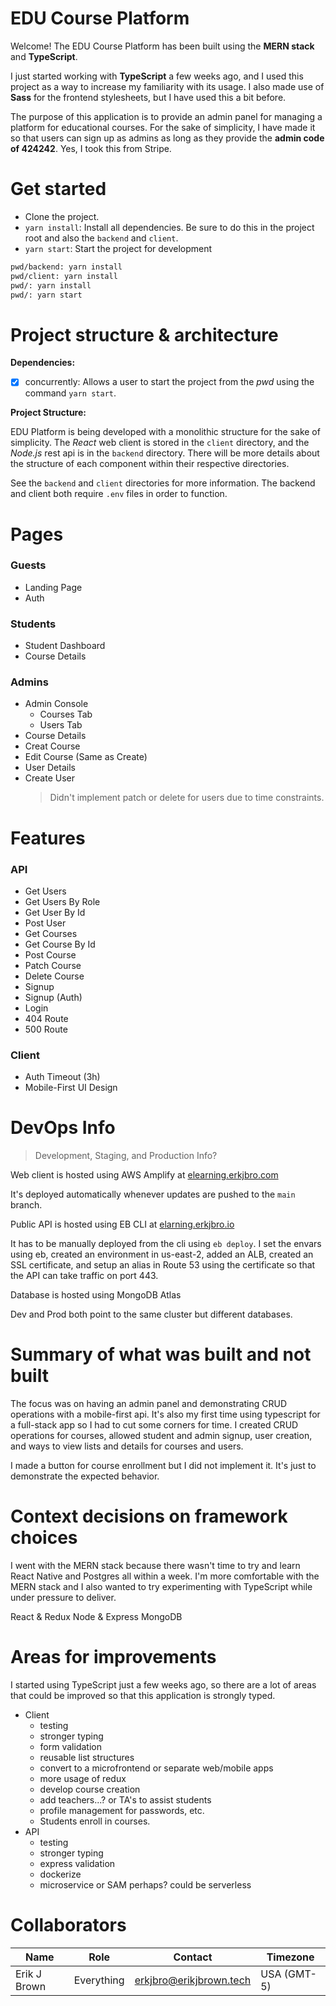 # EDU Course Platform

Welcome! The EDU Course Platform has been built using the **MERN stack** and **TypeScript**.

I just started working with **TypeScript** a few weeks ago, and I used this project as a way to increase my familiarity with its usage. I also made use of **Sass** for the frontend stylesheets, but I have used this a bit before.

The purpose of this application is to provide an admin panel for managing a platform for educational courses. For the sake of simplicity, I have made it so that users can sign up as admins as long as they provide the **admin code of 424242**. Yes, I took this from Stripe.

# Get started

- Clone the project.
- `yarn install`: Install all dependencies. Be sure to do this in the project root and also the `backend` and `client`.
- `yarn start`: Start the project for development

```bash
pwd/backend: yarn install
pwd/client: yarn install
pwd/: yarn install
pwd/: yarn start
```

# Project structure & architecture

**Dependencies:**

- [x] concurrently: Allows a user to start the project from the _pwd_ using the command `yarn start`.

**Project Structure:**

EDU Platform is being developed with a monolithic structure for the sake of simplicity. The _React_ web client is stored in the `client` directory, and the _Node.js_ rest api is in the `backend` directory. There will be more details about the structure of each component within their respective directories.

See the `backend` and `client` directories for more information. The backend and client both require `.env` files in order to function.

# Pages

### Guests

- Landing Page
- Auth

### Students

- Student Dashboard
- Course Details

### Admins

- Admin Console
  - Courses Tab
  - Users Tab
- Course Details
- Creat Course
- Edit Course (Same as Create)
- User Details
- Create User
  > Didn't implement patch or delete for users due to time constraints.

# Features

### API

- Get Users
- Get Users By Role
- Get User By Id
- Post User
- Get Courses
- Get Course By Id
- Post Course
- Patch Course
- Delete Course
- Signup
- Signup (Auth)
- Login
- 404 Route
- 500 Route

### Client

- Auth Timeout (3h)
- Mobile-First UI Design

# DevOps Info

> Development, Staging, and Production Info?

Web client is hosted using AWS Amplify at [elearning.erkjbro.com](https://elearning.erkjbro.com/)

It's deployed automatically whenever updates are pushed to the `main` branch.

Public API is hosted using EB CLI at [elarning.erkjbro.io](https://elearning.erkjbro.io/)

It has to be manually deployed from the cli using `eb deploy`. I set the envars using eb, created an environment in us-east-2, added an ALB, created an SSL certificate, and setup an alias in Route 53 using the certificate so that the API can take traffic on port 443.

Database is hosted using MongoDB Atlas

Dev and Prod both point to the same cluster but different databases.

# Summary of what was built and not built

The focus was on having an admin panel and demonstrating CRUD operations with a mobile-first api. It's also my first time using typescript for a full-stack app so I had to cut some corners for time. I created CRUD operations for courses, allowed student and admin signup, user creation, and ways to view lists and details for courses and users.

I made a button for course enrollment but I did not implement it. It's just to demonstrate the expected behavior.

# Context decisions on framework choices

I went with the MERN stack because there wasn't time to try and learn React Native and Postgres all within a week. I'm more comfortable with the MERN stack and I also wanted to try experimenting with TypeScript while under pressure to deliver.

React & Redux
Node & Express
MongoDB

# Areas for improvements

I started using TypeScript just a few weeks ago, so there are a lot of areas that could be improved so that this application is strongly typed.

- Client
  - testing
  - stronger typing
  - form validation
  - reusable list structures
  - convert to a microfrontend or separate web/mobile apps
  - more usage of redux
  - develop course creation
  - add teachers...? or TA's to assist students
  - profile management for passwords, etc.
  - Students enroll in courses.
- API
  - testing
  - stronger typing
  - express validation
  - dockerize
  - microservice or SAM perhaps? could be serverless

# Collaborators

| Name         | Role       | Contact                 | Timezone    |
| ------------ | ---------- | ----------------------- | ----------- |
| Erik J Brown | Everything | erkjbro@erikjbrown.tech | USA (GMT-5) |
